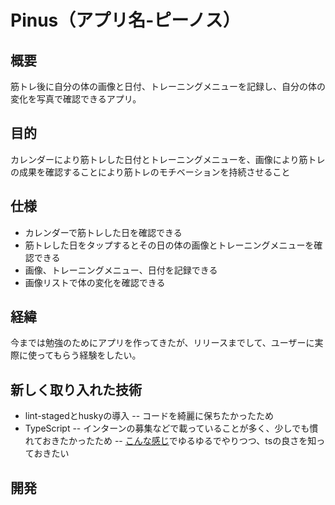# Pinus（アプリ名-ピーノス）
## 概要
筋トレ後に自分の体の画像と日付、トレーニングメニューを記録し、自分の体の変化を写真で確認できるアプリ。

## 目的
カレンダーにより筋トレした日付とトレーニングメニューを、画像により筋トレの成果を確認することにより筋トレのモチベーションを持続させること

## 仕様
- カレンダーで筋トレした日を確認できる
- 筋トレした日をタップするとその日の体の画像とトレーニングメニューを確認できる
- 画像、トレーニングメニュー、日付を記録できる
- 画像リストで体の変化を確認できる

## 経緯
今までは勉強のためにアプリを作ってきたが、リリースまでして、ユーザーに実際に使ってもらう経験をしたい。

## 新しく取り入れた技術
- lint-stagedとhuskyの導入
-- コードを綺麗に保ちたかったため
- TypeScript
-- インターンの募集などで載っていることが多く、少しでも慣れておきたかったため
-- [こんな感じ](https://employment.en-japan.com/engineerhub/entry/2019/04/16/103000)でゆるゆるでやりつつ、tsの良さを知っておきたい

## 開発
